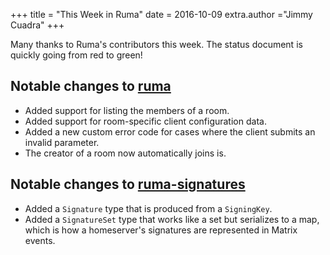 +++
title = "This Week in Ruma"
date = 2016-10-09
extra.author ="Jimmy Cuadra"
+++

Many thanks to Ruma's contributors this week.
The status document is quickly going from red to green!

## Notable changes to [ruma](https://github.com/ruma/ruma)

* Added support for listing the members of a room.
* Added support for room-specific client configuration data.
* Added a new custom error code for cases where the client submits an invalid parameter.
* The creator of a room now automatically joins is.

## Notable changes to [ruma-signatures](https://github.com/ruma/ruma-signatures)

* Added a `Signature` type that is produced from a `SigningKey`.
* Added a `SignatureSet` type that works like a set but serializes to a map, which is how a homeserver's signatures are represented in Matrix events.
